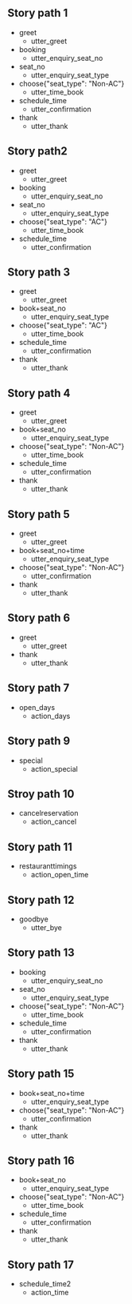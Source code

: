 <!-- Booking stories -->
## Story path 1
* greet
  - utter_greet
* booking
  - utter_enquiry_seat_no
* seat_no
  - utter_enquiry_seat_type
* choose{"seat_type": "Non-AC"}
  - utter_time_book
* schedule_time
  - utter_confirmation
* thank
  - utter_thank

## Story path2
* greet
  - utter_greet
* booking
  - utter_enquiry_seat_no
* seat_no
  - utter_enquiry_seat_type
* choose{"seat_type": "AC"}
  - utter_time_book
* schedule_time
  - utter_confirmation

## Story path 3
* greet
  - utter_greet
* book+seat_no
  - utter_enquiry_seat_type
* choose{"seat_type": "AC"}
  - utter_time_book
* schedule_time
  - utter_confirmation
* thank
  - utter_thank

## Story path 4
* greet
  - utter_greet
* book+seat_no
  - utter_enquiry_seat_type
* choose{"seat_type": "Non-AC"}
  - utter_time_book
* schedule_time
  - utter_confirmation
* thank
  - utter_thank


## Story path 5
* greet
  - utter_greet
* book+seat_no+time
  - utter_enquiry_seat_type
* choose{"seat_type": "Non-AC"}
  - utter_confirmation
* thank
  - utter_thank
  
## Story path 6
* greet
  - utter_greet
* thank
  - utter_thank
  <!-- FAQ -->
## Story path 7
* open_days
  - action_days
## Story path 9
* special
  - action_special
## Stroy path 10
* cancelreservation
  - action_cancel
## Story path 11
* restauranttimings
  - action_open_time
  <!-- GOODBYE -->

## Story path 12
* goodbye
  - utter_bye

<!-- ## Story path 13
* seat_no
  - utter_enquir -->

## Story path 13
* booking
  - utter_enquiry_seat_no
* seat_no
  - utter_enquiry_seat_type
* choose{"seat_type": "Non-AC"}
  - utter_time_book
* schedule_time
  - utter_confirmation
* thank
  - utter_thank

## Story path 15
* book+seat_no+time
  - utter_enquiry_seat_type
* choose{"seat_type": "Non-AC"}
  - utter_confirmation
* thank
  - utter_thank

## Story path 16
* book+seat_no
  - utter_enquiry_seat_type
* choose{"seat_type": "Non-AC"}
  - utter_time_book
* schedule_time
  - utter_confirmation
* thank
  - utter_thank

## Story path 17
* schedule_time2
  - action_time
